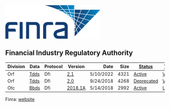 [![Finra](https://github.com/Open-Markets-Initiative/Directory/blob/main/Organizations/Finra/Images/Logo.png)](https://www.finra.org)


## Financial Industry Regulatory Authority

| Division | Data | Protocol | Version | Date | Size | [Status][Omi.Glossary.Status] | [Testing][Omi.Glossary.Testing] | Specification |
| --- | --- | --- | --- | ---: | ---: | --- | --- | --- |
| Orf | [Tdds][Finra.Orf.Tdds.Dfi.v2.1.Dissector] | Dfi | [2.1][Finra.Orf.Tdds.Dfi.v2.1.Dissector] | 5/10/2022 | 4321 | [Active][Omi.Glossary.Status.Active] | [Verified][Omi.Glossary.Testing.Verified] | [url][Finra.Orf.Tdds.Dfi.v2.1.Url] - [pdf][Finra.Orf.Tdds.Dfi.v2.1.Pdf] |
| Orf | [Tdds][Finra.Orf.Tdds.Dfi.v2.0.Dissector] | Dfi | [2.0][Finra.Orf.Tdds.Dfi.v2.0.Dissector] | 9/24/2018 | 4268 | [Deprecated][Omi.Glossary.Status.Deprecated] | [Verified][Omi.Glossary.Testing.Verified] | [url][Finra.Orf.Tdds.Dfi.v2.0.Url] - [pdf][Finra.Orf.Tdds.Dfi.v2.0.Pdf] |
| Otc | [Bbds][Finra.Otc.Bbds.Dfi.v2018.1A.Dissector] | Dfi | [2018.1A][Finra.Otc.Bbds.Dfi.v2018.1A.Dissector] | 5/14/2018 | 2992 | [Active][Omi.Glossary.Status.Active] | [Untested][Omi.Glossary.Testing.Untested] | [url][Finra.Otc.Bbds.Dfi.v2018.1A.Url] - [pdf][Finra.Otc.Bbds.Dfi.v2018.1A.Pdf] |


Finra: [website](https://www.finra.org "Go to Financial Industry Regulatory Authority")


[Omi.Glossary.Status]: https://github.com/Open-Markets-Initiative/Directory/blob/main/Glossary/Status.md "Protocol Deployment Status"
[Omi.Glossary.Status.Active]: https://github.com/Open-Markets-Initiative/Directory/blob/main/Glossary/Status.md "Deployment Status: Protocol is in active production"
[Omi.Glossary.Status.Deprecated]: https://github.com/Open-Markets-Initiative/Directory/blob/main/Glossary/Status.md "Deployment Status: Protocol is no longer in active use"
[Omi.Glossary.Status.Future]: https://github.com/Open-Markets-Initiative/Directory/blob/main/Glossary/Status.md "Deployment Status: Protocol is not yet deployed to an active production environment"
[Omi.Glossary.Status.Unknown]: https://github.com/Open-Markets-Initiative/Directory/blob/main/Glossary/Status.md "Deployment Status: Protocol deployment status is unknown"
[Omi.Glossary.Status.Header]: https://github.com/Open-Markets-Initiative/Directory/blob/main/Glossary/Status.md "Deployment Status: Header only protocol provided for debugging"
[Omi.Glossary.Testing]: https://github.com/Open-Markets-Initiative/Directory/blob/main/Glossary/Testing.md "Protocol Testing Status"
[Omi.Glossary.Testing.Verified]: https://github.com/Open-Markets-Initiative/Directory/blob/main/Glossary/Testing.md "Testing Status: Protocol has been tested on live data"
[Omi.Glossary.Testing.Incomplete]: https://github.com/Open-Markets-Initiative/Directory/blob/main/Glossary/Testing.md "Testing Status: Protocol has been tested on live data but contains known issues"
[Omi.Glossary.Testing.Beta]: https://github.com/Open-Markets-Initiative/Directory/blob/main/Glossary/Testing.md "Testing Status: Protocol has not been tested and structure is speculative"
[Omi.Glossary.Testing.Untested]: https://github.com/Open-Markets-Initiative/Directory/blob/main/Glossary/Testing.md "Testing Status: Protocol has not been tested on live data"

[Finra.Orf.Tdds.Dfi.v2.0.Dissector]: https://github.com/Open-Markets-Initiative/wireshark-lua/blob/main/Finra/Finra_Orf_Tdds_Dfi_v2_0_Dissector.lua "Finra Orf Tdds Dfi v2.0 Wireshark Dissector"
[Finra.Orf.Tdds.Dfi.v2.0.Url]: https://www.finra.org/filing-reporting/orf/orf-forms-and-documentation "Financial Industry Regulatory Authority 2.0 Url"
[Finra.Orf.Tdds.Dfi.v2.0.Pdf]: https://github.com/Open-Markets-Initiative/Directory/blob/main/Organizations/Finra/Specifications/Tdds/Finra.Orf.Tdds.Dfi.v2.0.pdf "Financial Industry Regulatory Authority 2.0 Pdf"
[Finra.Orf.Tdds.Dfi.v2.1.Dissector]: https://github.com/Open-Markets-Initiative/wireshark-lua/blob/main/Finra/Finra_Orf_Tdds_Dfi_v2_1_Dissector.lua "Finra Orf Tdds Dfi v2.1 Wireshark Dissector"
[Finra.Orf.Tdds.Dfi.v2.1.Url]: https://www.finra.org/filing-reporting/orf/orf-forms-and-documentation "Financial Industry Regulatory Authority 2.1 Url"
[Finra.Orf.Tdds.Dfi.v2.1.Pdf]: https://github.com/Open-Markets-Initiative/Directory/blob/main/Organizations/Finra/Specifications/Tdds/Finra.Orf.Tdds.Dfi.v2.1.pdf "Financial Industry Regulatory Authority 2.1 Pdf"
[Finra.Otc.Bbds.Dfi.v2018.1A.Dissector]: https://github.com/Open-Markets-Initiative/wireshark-lua/blob/main/Finra/Finra_Otc_Bbds_Dfi_v2018_1A_Dissector.lua "Finra Otc Bbds Dfi v2018.1A Wireshark Dissector"
[Finra.Otc.Bbds.Dfi.v2018.1A.Url]: https://www.finra.org/filing-reporting/otcbb/otcbb-forms-documentation "Financial Industry Regulatory Authority 2018.1A Url"
[Finra.Otc.Bbds.Dfi.v2018.1A.Pdf]: https://github.com/Open-Markets-Initiative/Directory/blob/main/Organizations/Finra/Specifications/Bbds/Finra.Otc.Bbds.Dfi.v2018.1A.pdf "Financial Industry Regulatory Authority 2018.1A Pdf"

